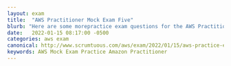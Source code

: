 ```yaml
---
layout: exam
title:  "AWS Practitioner Mock Exam Five"
blurb: "Here are some morepractice exam questions for the AWS Practitioner Cert. Want to get AWS Practitioner certified? Start here.."
date:   2022-01-15 08:17:00 -0500
categories: aws exam
canonical: http://www.scrumtuous.com/aws/exam/2022/01/15/aws-practice-exam-five.html
keywords: AWS Mock Exam Practice Amazon Practitioner
---
```


<div id="root" data-name="Exam Five" data-param='{ "quid" : { "$in" : [154, 117, 37, 72, 199, 57, 19, 191, 44, 9, 147, 34, 10, 124, 132, 78, 16, 221, 229, 112, 186, 146, 131, 218, 48, 183, 133, 238, 140, 233, 241, 213, 84, 45, 236, 201, 34, 23] } }'></div>



